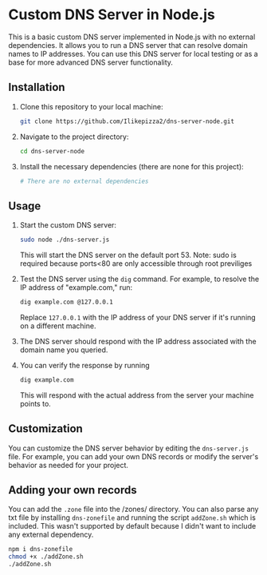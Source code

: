 # Custom DNS Server in Node.js

This is a basic custom DNS server implemented in Node.js with no external dependencies. It allows you to run a DNS server that can resolve domain names to IP addresses. You can use this DNS server for local testing or as a base for more advanced DNS server functionality.

## Installation

1. Clone this repository to your local machine:

   ```bash
   git clone https://github.com/Ilikepizza2/dns-server-node.git
   ```

2. Navigate to the project directory:

   ```bash
   cd dns-server-node
   ```

3. Install the necessary dependencies (there are none for this project):

   ```bash
   # There are no external dependencies
   ```

## Usage

1. Start the custom DNS server:

   ```bash
   sudo node ./dns-server.js
   ```

   This will start the DNS server on the default port 53.
   Note: sudo is required because ports<80 are only accessible through root previliges

2. Test the DNS server using the `dig` command. For example, to resolve the IP address of "example.com," run:

   ```bash
   dig example.com @127.0.0.1
   ```

   Replace `127.0.0.1` with the IP address of your DNS server if it's running on a different machine.

3. The DNS server should respond with the IP address associated with the domain name you queried.

4. You can verify the response by running

    ```bash
    dig example.com
    ```
    This will respond with the actual address from the server your machine points to.

## Customization

You can customize the DNS server behavior by editing the `dns-server.js` file. For example, you can add your own DNS records or modify the server's behavior as needed for your project.

## Adding your own records
You can add the `.zone` file into the /zones/ directory. You can also parse any txt file by installing `dns-zonefile` and running the script `addZone.sh` which is included. This wasn't supported by default because I didn't want to include any external dependency. 

```bash
npm i dns-zonefile
chmod +x ./addZone.sh
./addZone.sh
```


